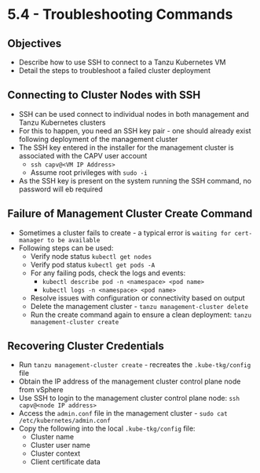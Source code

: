 # 5.4 - Troubleshooting Commands

## Objectives

- Describe how to use SSH to connect to a Tanzu Kubernetes VM
- Detail the steps to troubleshoot a failed cluster deployment

## Connecting to Cluster Nodes with SSH

- SSH can be used  connect to individual nodes in both management and Tanzu Kubernetes clusters
- For this to happen, you need an SSH key pair - one should already exist following deployment of the management cluster
- The SSH key entered in the installer for the management cluster is associated with the CAPV user account
  - `ssh capv@<VM IP Address>`
  - Assume root privileges with `sudo -i`
- As the SSH key is present on the system running the SSH command, no password will eb required

## Failure of Management Cluster Create Command

- Sometimes a cluster fails to create - a typical error is `waiting for cert-manager to be available`
- Following steps can be used:
  - Verify node status `kubectl get nodes`
  - Verify pod status `kubectl get pods -A`
  - For any failing pods, check the logs and events:
    - `kubectl describe pod -n <namespace> <pod name>`
    - `kubectl logs -n <namespace> <pod name>`
  - Resolve issues with configuration or connectivity based on output
  - Delete the management cluster - `tanzu management-cluster delete`
  - Run the create command again to ensure a clean deployment: `tanzu management-cluster create`

## Recovering Cluster Credentials

- Run `tanzu management-cluster create` - recreates the `.kube-tkg/config` file
- Obtain the IP address of the management cluster control plane node from vSphere
- Use SSH to login to the management cluster control plane node: `ssh capv@<node IP address>`
- Access the `admin.conf` file in the management cluster - `sudo cat /etc/kubernetes/admin.conf`
- Copy the following into the local `.kube-tkg/config` file:
  - Cluster name
  - Cluster user name
  - Cluster context
  - Client certificate data
